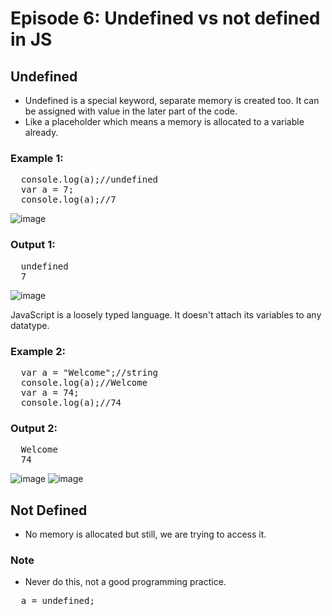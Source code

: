 # Episode 6: Undefined vs not defined in JS

## Undefined
- Undefined is a special keyword, separate memory is created too. It can be assigned with value in the later part of the code.
- Like a placeholder which means a memory is allocated to a variable already.

### Example 1:
<pre>
  console.log(a);//undefined
  var a = 7;
  console.log(a);//7
</pre>

![image](https://github.com/ReddyDivya/rd-namaste-javaScript/assets/34181144/676800aa-16a9-4c48-893c-a3729ad4f72b)

### Output 1:
<pre>
  undefined
  7
</pre>

![image](https://github.com/ReddyDivya/rd-namaste-javaScript/assets/34181144/70620df3-1e24-42aa-9a12-470c904968ed)

JavaScript is a loosely typed language. It doesn't attach its variables to any datatype.
### Example 2:
<pre>
  var a = "Welcome";//string
  console.log(a);//Welcome
  var a = 74;
  console.log(a);//74
</pre>

### Output 2:
<pre>
  Welcome
  74
</pre>

![image](https://github.com/ReddyDivya/rd-namaste-javaScript/assets/34181144/79025f74-7d93-4892-a7cd-a9e3052b0199)
![image](https://github.com/ReddyDivya/rd-namaste-javaScript/assets/34181144/d82f7e2a-a6bb-4025-afd6-ab074819ecb0)

## Not Defined
- No memory is allocated but still, we are trying to access it.

### Note
- Never do this, not a good programming practice.
<pre>
  a = undefined; 
</pre>
